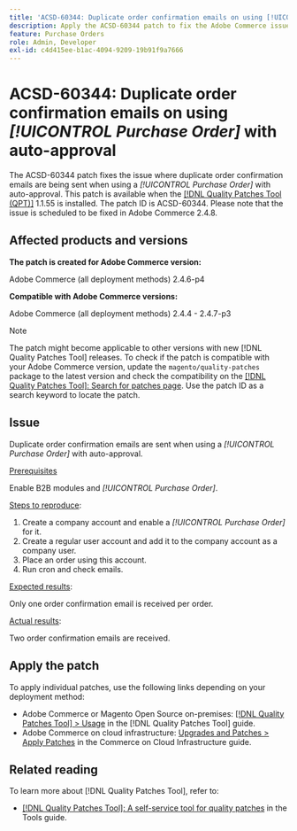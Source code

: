 ```yaml
---
title: 'ACSD-60344: Duplicate order confirmation emails on using [!UICONTROL Purchase Order] with auto-approval'
description: Apply the ACSD-60344 patch to fix the Adobe Commerce issue where duplicate order confirmation emails are being sent when using a [!UICONTROL Purchase Order] with auto-approval.
feature: Purchase Orders
role: Admin, Developer
exl-id: c4d415ee-b1ac-4094-9209-19b91f9a7666
---
```

# ACSD-60344: Duplicate order confirmation emails on using *[!UICONTROL Purchase Order]* with auto-approval 

The ACSD-60344 patch fixes the issue where duplicate order confirmation emails are being sent when using a *[!UICONTROL Purchase Order]* with auto-approval. This patch is available when the [[!DNL Quality Patches Tool (QPT)]](/help/tools/quality-patches-tool/quality-patches-tool-to-self-serve-quality-patches.md) 1.1.55 is installed. The patch ID is ACSD-60344. Please note that the issue is scheduled to be fixed in Adobe Commerce 2.4.8. 

## Affected products and versions

**The patch is created for Adobe Commerce version:**

Adobe Commerce (all deployment methods) 2.4.6-p4

**Compatible with Adobe Commerce versions:**

Adobe Commerce (all deployment methods) 2.4.4 - 2.4.7-p3


>[!NOTE]
>
>The patch might become applicable to other versions with new [!DNL Quality Patches Tool] releases. To check if the patch is compatible with your Adobe Commerce version, update the `magento/quality-patches` package to the latest version and check the compatibility on the [[!DNL Quality Patches Tool]: Search for patches page](https://experienceleague.adobe.com/tools/commerce-quality-patches/index.html). Use the patch ID as a search keyword to locate the patch.

## Issue

Duplicate order confirmation emails are sent when using a *[!UICONTROL Purchase Order]* with auto-approval. 

<u>Prerequisites</u>

Enable B2B modules and *[!UICONTROL Purchase Order]*.

<u>Steps to reproduce</u>:

1. Create a company account and enable a *[!UICONTROL Purchase Order]* for it.
1. Create a regular user account and add it to the company account as a company user.
1. Place an order using this account.
1. Run cron and check emails.

<u>Expected results</u>:

Only one order confirmation email is received per order.

<u>Actual results</u>:

Two order confirmation emails are received.

## Apply the patch

To apply individual patches, use the following links depending on your deployment method:

* Adobe Commerce or Magento Open Source on-premises: [[!DNL Quality Patches Tool] > Usage](/help/tools/quality-patches-tool/usage.md) in the [!DNL Quality Patches Tool] guide.
* Adobe Commerce on cloud infrastructure: [Upgrades and Patches > Apply Patches](https://experienceleague.adobe.com/docs/commerce-cloud-service/user-guide/develop/upgrade/apply-patches.html) in the Commerce on Cloud Infrastructure guide.


## Related reading

To learn more about [!DNL Quality Patches Tool], refer to:

* [[!DNL Quality Patches Tool]: A self-service tool for quality patches](/help/tools/quality-patches-tool/quality-patches-tool-to-self-serve-quality-patches.md) in the Tools guide.
